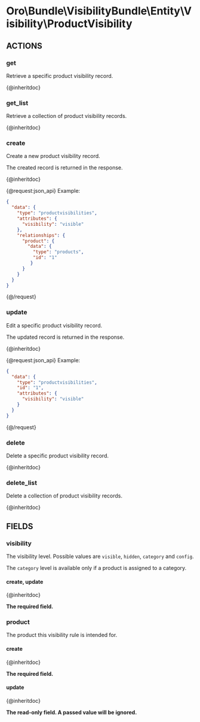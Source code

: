# Oro\Bundle\VisibilityBundle\Entity\Visibility\ProductVisibility

## ACTIONS

### get

Retrieve a specific product visibility record.

{@inheritdoc}

### get_list

Retrieve a collection of product visibility records.

{@inheritdoc}

### create

Create a new product visibility record.

The created record is returned in the response.

{@inheritdoc}

{@request:json_api}
Example:

```JSON
{
  "data": {
    "type": "productvisibilities",    
    "attributes": {   
      "visibility": "visible"
    },
    "relationships": {
      "product": {
        "data": {
          "type": "products",
          "id": "1"
         }
      }
    }
  }
}
```
{@/request}

### update

Edit a specific product visibility record.

The updated record is returned in the response.

{@inheritdoc}

{@request:json_api}
Example:

```JSON
{
  "data": {
    "type": "productvisibilities", 
    "id": "1",   
    "attributes": {   
      "visibility": "visible"
    }
  }
}
```
{@/request}

### delete

Delete a specific product visibility record.

{@inheritdoc}

### delete_list

Delete a collection of product visibility records.

{@inheritdoc}

## FIELDS

### visibility

The visibility level. Possible values are `visible`, `hidden`, `category` and `config`.

The `category` level is available only if a product is assigned to a category.

#### create, update

{@inheritdoc}

**The required field.**

### product

The product this visibility rule is intended for.

#### create

{@inheritdoc}

**The required field.**

#### update

{@inheritdoc}

**The read-only field. A passed value will be ignored.**
